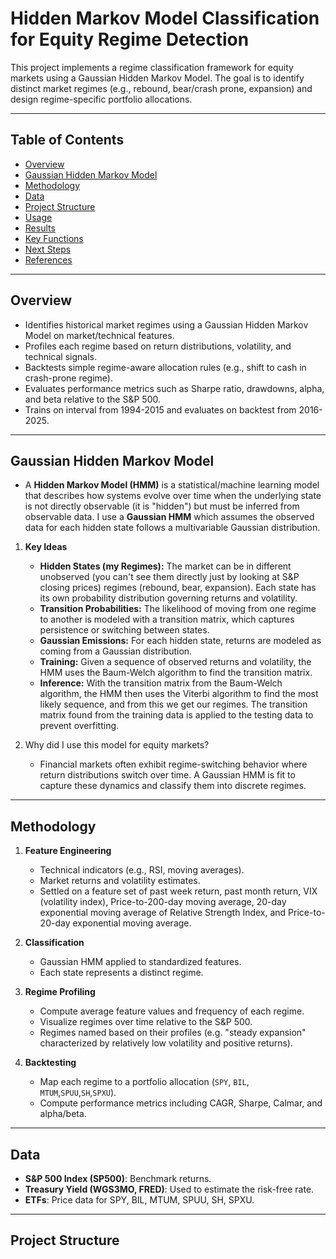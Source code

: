 # Hidden Markov Model Classification for Equity Regime Detection
This project implements a regime classification framework for equity markets using a Gaussian Hidden Markov Model.
The goal is to identify distinct market regimes (e.g., rebound, bear/crash prone, expansion) and design regime-specific portfolio allocations.


---

## Table of Contents
- [Overview](#overview)
- [Gaussian Hidden Markov Model](#gaussian-hidden-markov-model)
- [Methodology](#methodology)
- [Data](#data)
- [Project Structure](#project-structure)
- [Usage](#usage)
- [Results](#results)
- [Key Functions](#key-functions)
- [Next Steps](#next-steps)
- [References](#references)

---

## Overview
- Identifies historical market regimes using a Gaussian Hidden Markov Model on market/technical features.  
- Profiles each regime based on return distributions, volatility, and technical signals.  
- Backtests simple regime-aware allocation rules (e.g., shift to cash in crash-prone regime).  
- Evaluates performance metrics such as Sharpe ratio, drawdowns, alpha, and beta relative to the S&P 500.
- Trains on interval from 1994-2015 and evaluates on backtest from 2016-2025.

---

## Gaussian Hidden Markov Model
- A **Hidden Markov Model (HMM)** is a statistical/machine learning model that describes how systems evolve over time when the underlying state is not directly observable (it is "hidden") but must be inferred from observable data. I use a **Gaussian HMM** which assumes the observed data for each hidden state follows a multivariable Gaussian distribution.
1. **Key Ideas**
   - **Hidden States (my Regimes):** The market can be in different unobserved (you can't see them directly just by looking at S&P closing prices) regimes (rebound, bear, expansion). Each state has its own probability distribution governing returns and volatility.
   - **Transition Probabilities:** The likelihood of moving from one regime to another is modeled with a transition matrix, which captures persistence or switching between states.
   - **Gaussian Emissions:** For each hidden state, returns are modeled as coming from a Gaussian distribution.
   - **Training:** Given a sequence of observed returns and volatility, the HMM uses the Baum-Welch algorithm to find the transition matrix.
   - **Inference:** With the transition matrix from the Baum-Welch algorithm, the HMM then uses the Viterbi algorithm to find the most likely sequence, and from this we get our regimes. The transition matrix found from the training data is applied to the testing data to prevent overfitting.
   
2. Why did I use this model for equity markets?
   - Financial markets often exhibit regime-switching behavior where return distributions switch over time. A Gaussian HMM is fit to capture these dynamics and classify them into discrete regimes.

---

## Methodology
1. **Feature Engineering**  
   - Technical indicators (e.g., RSI, moving averages).  
   - Market returns and volatility estimates.
   - Settled on a feature set of past week return, past month return, VIX (volatility index), Price-to-200-day moving average, 20-day exponential moving average of Relative Strength Index, and Price-to-20-day exponential moving average. 

2. **Classification**  
   - Gaussian HMM applied to standardized features.  
   - Each state represents a distinct regime.

3. **Regime Profiling**  
   - Compute average feature values and frequency of each regime.  
   - Visualize regimes over time relative to the S&P 500.
   - Regimes named based on their profiles (e.g. "steady expansion" characterized by relatively low volatility and positive returns).

4. **Backtesting**  
   - Map each regime to a portfolio allocation (`SPY`, `BIL`, `MTUM`,`SPUU`,`SH`,`SPXU`).  
   - Compute performance metrics including CAGR, Sharpe, Calmar, and alpha/beta.  

---

## Data
- **S&P 500 Index (SP500)**: Benchmark returns.  
- **Treasury Yield (WGS3MO, FRED)**: Used to estimate the risk-free rate.  
- **ETFs**: Price data for SPY, BIL, MTUM, SPUU, SH, SPXU.

---

## Project Structure
